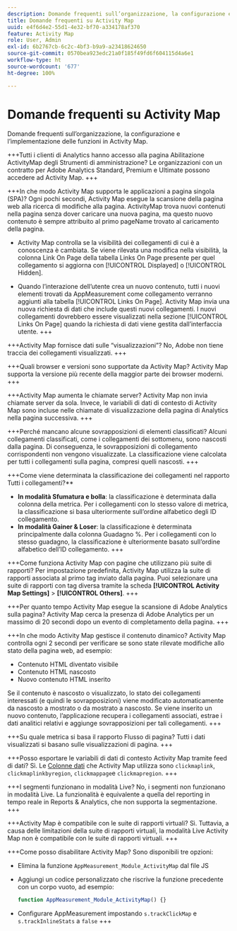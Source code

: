 ```yaml
---
description: Domande frequenti sull’organizzazione, la configurazione e l’implementazione delle funzioni in Activity Map.
title: Domande frequenti su Activity Map
uuid: e4f6d4e2-55d1-4e32-bf70-a334178af370
feature: Activity Map
role: User, Admin
exl-id: 6b2767cb-6c2c-4bf3-b9a9-a23418624650
source-git-commit: 0570bea923edc21a0f185f49fd6f604115d4a6e1
workflow-type: ht
source-wordcount: '677'
ht-degree: 100%

---
```


# Domande frequenti su Activity Map

Domande frequenti sull’organizzazione, la configurazione e l’implementazione delle funzioni in Activity Map.

+++Tutti i clienti di Analytics hanno accesso alla pagina Abilitazione ActivityMap degli Strumenti di amministrazione?
Le organizzazioni con un contratto per Adobe Analytics Standard, Premium e Ultimate possono accedere ad Activity Map.
+++

+++In che modo Activity Map supporta le applicazioni a pagina singola (SPA)?
Ogni pochi secondi, Activity Map esegue la scansione della pagina web alla ricerca di modifiche alla pagina. ActivityMap trova nuovi contenuti nella pagina senza dover caricare una nuova pagina, ma questo nuovo contenuto è sempre attribuito al primo pageName trovato al caricamento della pagina.

* Activity Map controlla se la visibilità dei collegamenti di cui è a conoscenza è cambiata. Se viene rilevata una modifica nella visibilità, la colonna Link On Page della tabella Links On Page presente per quel collegamento si aggiorna con [!UICONTROL Displayed] o [!UICONTROL Hidden].

* Quando l’interazione dell’utente crea un nuovo contenuto, tutti i nuovi elementi trovati da AppMeasurement come collegamento verranno aggiunti alla tabella [!UICONTROL Links On Page]. Activity Map invia una nuova richiesta di dati che include questi nuovi collegamenti. I nuovi collegamenti dovrebbero essere visualizzati nella sezione [!UICONTROL Links On Page] quando la richiesta di dati viene gestita dall’interfaccia utente.
+++

+++Activity Map fornisce dati sulle “visualizzazioni”?
No, Adobe non tiene traccia dei collegamenti visualizzati.
+++

+++Quali browser e versioni sono supportate da Activity Map?
Activity Map supporta la versione più recente della maggior parte dei browser moderni.
+++

+++Activity Map aumenta le chiamate server?
Activity Map non invia chiamate server da sola. Invece, le variabili di dati di contesto di Activity Map sono incluse nelle chiamate di visualizzazione della pagina di Analytics nella pagina successiva.
+++

+++Perché mancano alcune sovrapposizioni di elementi classificati?
Alcuni collegamenti classificati, come i collegamenti dei sottomenu, sono nascosti dalla pagina. Di conseguenza, le sovrapposizioni di collegamento corrispondenti non vengono visualizzate. La classificazione viene calcolata per tutti i collegamenti sulla pagina, compresi quelli nascosti.
+++

+++Come viene determinata la classificazione dei collegamenti nel rapporto Tutti i collegamenti?**
* **In modalità Sfumatura e bolla**: la classificazione è determinata dalla colonna della metrica. Per i collegamenti con lo stesso valore di metrica, la classificazione si basa ulteriormente sull’ordine alfabetico degli ID collegamento.
* **In modalità Gainer &amp; Loser**: la classificazione è determinata principalmente dalla colonna Guadagno %. Per i collegamenti con lo stesso guadagno, la classificazione è ulteriormente basato sull’ordine alfabetico dell’ID collegamento.
+++

+++Come funziona Activity Map con pagine che utilizzano più suite di rapporti?
Per impostazione predefinita, Activity Map utilizza la suite di rapporti associata al primo tag inviato dalla pagina. Puoi selezionare una suite di rapporti con tag diversa tramite la scheda **[!UICONTROL Activity Map Settings]** > **[!UICONTROL Others]**.
+++

+++Per quanto tempo Activity Map esegue la scansione di Adobe Analytics sulla pagina?
Activity Map cerca la presenza di Adobe Analytics per un massimo di 20 secondi dopo un evento di completamento della pagina.
+++

+++In che modo Activity Map gestisce il contenuto dinamico?
Activity Map controlla ogni 2 secondi per verificare se sono state rilevate modifiche allo stato della pagina web, ad esempio:

* Contenuto HTML diventato visibile
* Contenuto HTML nascosto
* Nuovo contenuto HTML inserito

Se il contenuto è nascosto o visualizzato, lo stato dei collegamenti interessati (e quindi le sovrapposizioni) viene modificato automaticamente da nascosto a mostrato o da mostrato a nascosto. Se viene inserito un nuovo contenuto, l’applicazione recupera i collegamenti associati, estrae i dati analitici relativi e aggiunge sovrapposizioni per tali collegamenti.
+++

+++Su quale metrica si basa il rapporto Flusso di pagina?
Tutti i dati visualizzati si basano sulle visualizzazioni di pagina.
+++

+++Posso esportare le variabili di dati di contesto Activity Map tramite feed di dati?
Sì. Le [Colonne dati](/help/export/analytics-data-feed/c-df-contents/datafeeds-reference.md) che Activity Map utilizza sono `clickmaplink`, `clickmaplinkbyregion`, `clickmappage`e `clickmapregion`.
+++

+++I segmenti funzionano in modalità Live?
No, i segmenti non funzionano in modalità Live. La funzionalità è equivalente a quella del reporting in tempo reale in Reports &amp; Analytics, che non supporta la segmentazione.
+++

+++Activity Map è compatibile con le suite di rapporti virtuali?
Sì. Tuttavia, a causa delle limitazioni della suite di rapporti virtuali, la modalità Live Activity Map non è compatibile con le suite di rapporti virtuali.
+++

+++Come posso disabilitare Activity Map?
Sono disponibili tre opzioni:

* Elimina la funzione `AppMeasurement_Module_ActivityMap` dal file JS
* Aggiungi un codice personalizzato che riscrive la funzione precedente con un corpo vuoto, ad esempio:

   ```js
   function AppMeasurement_Module_ActivityMap() {}
   ```

* Configurare AppMeasurement impostando `s.trackClickMap` e `s.trackInlineStats` a `false`
+++
